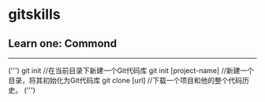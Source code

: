 # gitskills
## Learn one: Commond
----
(''')
git init //在当前目录下新建一个Git代码库
git init [project-name] //新建一个目录，将其初始化为Git代码库
git clone [url] //下载一个项目和他的整个代码历史。
(''')
